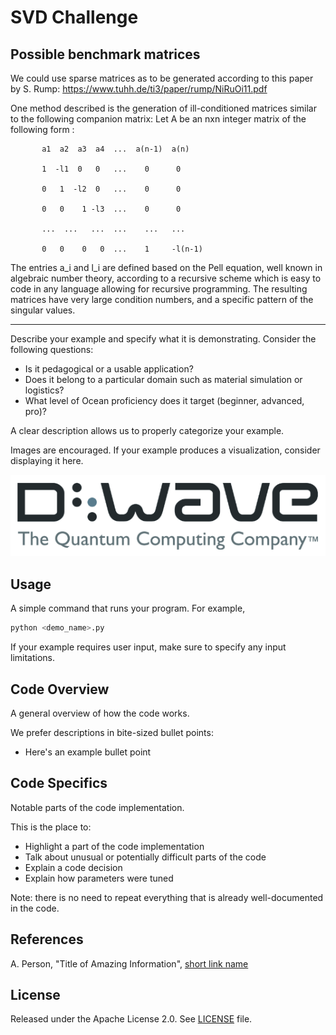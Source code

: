 # SVD Challenge

## Possible benchmark matrices

We could use sparse matrices as to be generated according to this paper by S. Rump:
https://www.tuhh.de/ti3/paper/rump/NiRuOi11.pdf

One method described is the generation of ill-conditioned matrices similar to the following
companion matrix: Let A be an nxn integer matrix of the following form :


           a1  a2  a3  a4  ...  a(n-1)  a(n)
           
           1  -l1  0   0   ...    0      0
           
           0   1  -l2  0   ...    0      0
             
           0   0    1 -l3  ...    0      0
           
           ...  ...   ...  ...    ...   ...
           
           0   0    0   0  ...    1     -l(n-1)



The entries a_i  and  l_i  are defined based on the Pell equation, well known in algebraic number theory,
according to a recursive scheme which is easy to code in any language allowing for recursive programming.
The resulting matrices have very large condition numbers, and a specific pattern of the singular values.

_____________________________________________________________________________________




Describe your example and specify what it is demonstrating. Consider the
following questions:

* Is it pedagogical or a usable application?
* Does it belong to a particular domain such as material simulation or logistics? 
* What level of Ocean proficiency does it target (beginner, advanced, pro)? 

A clear description allows us to properly categorize your example.

Images are encouraged. If your example produces a visualization, consider
displaying it here.

![D-Wave Logo](dwave_logo.png)

## Usage

A simple command that runs your program. For example,

```bash
python <demo_name>.py
```

If your example requires user input, make sure to specify any input limitations.

## Code Overview

A general overview of how the code works.

We prefer descriptions in bite-sized bullet points:

* Here's an example bullet point

## Code Specifics

Notable parts of the code implementation.

This is the place to:

* Highlight a part of the code implementation
* Talk about unusual or potentially difficult parts of the code
* Explain a code decision
* Explain how parameters were tuned

Note: there is no need to repeat everything that is already well-documented in
the code.

## References

A. Person, "Title of Amazing Information", [short link
name](https://example.com/)

## License

Released under the Apache License 2.0. See [LICENSE](LICENSE) file.
